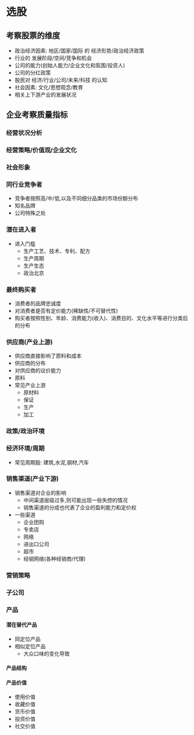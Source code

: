 # 选股


## 考察股票的维度
  - 政治经济因素: 地区/国家/国际 的 经济形势/政治经济政策
  - 行业的 发展阶段/空间/竞争和机会
  - 公司的能力(创始人能力/企业文化和氛围/投资人)
  - 公司的分红政策
  - 股民对 经济/行业/公司/未来/科技 的认知
  - 社会因素: 文化/思想观念/教育
  - 相关上下游产业的发展状况



## 企业考察质量指标
### 经营状况分析
### 经营策略/价值观/企业文化
### 社会形象
### 同行业竞争者
- 竞争者按照高/中/低,以及不同细分品类的市场份额分布
- 知名品牌
- 公司特殊之处
### 潜在进入者
- 进入门槛
  - 生产工艺、技术、专利、配方
  - 生产周期
  - 生产生态
  - 政治北京
### 最终购买者
- 消费者的品牌忠诚度
- 对消费者是否有定价能力(稀缺性/不可替代性)
- 购买者按照性别、年龄、消费能力(收入)、消费目的、文化水平等进行分类后的分布
### 供应商(产业上游)
- 供应商直接影响了原料和成本
- 供应商的分布
- 对供应商的议价能力
- 原料
- 常见产业上游
  - 原材料
  - 保证
  - 生产
  - 加工
### 政策/政治环境
### 经济环境/周期
- 常见周期股: 建筑,水泥,钢材,汽车
### 销售渠道(产业下游)
- 销售渠道对企业的影响
  - 中间渠道层级过多,则可能出现一些失控的情况
  - 销售渠道的分成也代表了企业的盈利能力和定价权
- 一些渠道
  - 企业团购
  - 专卖店
  - 网络
  - 进出口公司
  - 超市
  - 经销网络(各种经销商/代理)
### 营销策略
### 子公司
### 产品
#### 潜在替代产品
- 同定位产品
- 相似定位产品
  - 大众口味的变化导致
#### 产品结构
#### 产品价值
- 使用价值
- 收藏价值
- 货币价值
- 投资价值
- 社交价值
